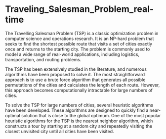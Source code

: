 # Traveling_Salesman_Problem_real-time

The Travelling Salesman Problem (TSP) is a classic optimization problem in computer science and operations research. It is an NP-hard problem that seeks to find the shortest possible route that visits a set of cities exactly once and returns to the starting city. The problem is commonly used to model a wide range of real-world applications, including logistics, transportation, and routing problems.

The TSP has been extensively studied in the literature, and numerous algorithms have been proposed to solve it. The most straightforward approach is to use a brute force algorithm that generates all possible permutations of the cities and calculates the length of each route. However, this approach becomes computationally intractable for large numbers of cities.

To solve the TSP for large numbers of cities, several heuristic algorithms have been developed. These algorithms are designed to quickly find a near-optimal solution that is close to the global optimum. One of the most popular heuristic algorithms for the TSP is the nearest neighbor algorithm, which constructs a tour by starting at a random city and repeatedly visiting the closest unvisited city until all cities have been visited.

